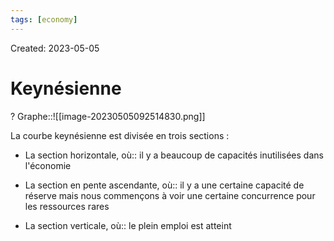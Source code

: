 ```yaml
---
tags: [economy] 
---
```

Created: 2023-05-05

# Keynésienne
?
Graphe::![[image-20230505092514830.png]]
<!--SR:!2023-05-12,3,250-->

La courbe keynésienne est divisée en trois sections :
-   La section horizontale, où:: il y a beaucoup de capacités inutilisées dans l'économie
<!--SR:!2023-05-12,3,250-->
-   La section en pente ascendante, où:: il y a une certaine capacité de réserve mais nous commençons à voir une certaine concurrence pour les ressources rares
<!--SR:!2023-05-12,2,230-->
-   La section verticale, où:: le plein emploi est atteint
<!--SR:!2023-05-12,3,250-->
